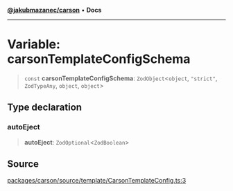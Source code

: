 [**@jakubmazanec/carson**](../README.md) • **Docs**

---

# Variable: carsonTemplateConfigSchema

> `const` **carsonTemplateConfigSchema**: `ZodObject`\<`object`, `"strict"`, `ZodTypeAny`, `object`,
> `object`\>

## Type declaration

### autoEject

> **autoEject**: `ZodOptional`\<`ZodBoolean`\>

## Source

[packages/carson/source/template/CarsonTemplateConfig.ts:3](https://github.com/jakubmazanec/js-tools/blob/4653f1571319b3537b5a901a19e171562b7727e5/packages/carson/source/template/CarsonTemplateConfig.ts#L3)
